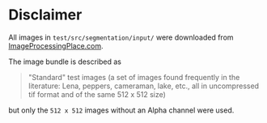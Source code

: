 # Disclaimer

All images in `test/src/segmentation/input/` were downloaded from 
[ImageProcessingPlace.com](http://www.imageprocessingplace.com/root_files_V3/image_databases.htm).

The image bundle is described as 
> "Standard" test images (a set of images found frequently in the literature: Lena, peppers, 
> cameraman, lake, etc., all in uncompressed tif format and of the same 512 x 512 size)

but only the `512 x 512` images without an Alpha channel were used.
